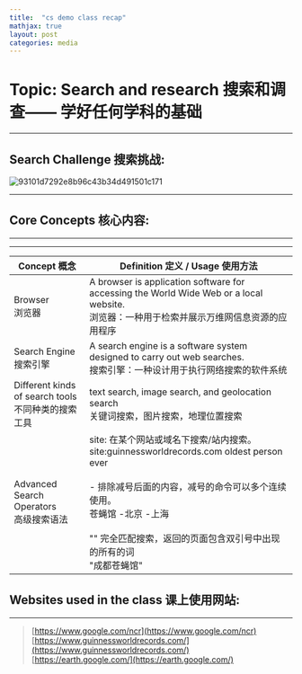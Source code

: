 ```yaml
---
title:  "cs demo class recap"
mathjax: true
layout: post
categories: media
---
```


# Topic: Search and research 搜索和调查—— 学好任何学科的基础

---
## Search Challenge 搜索挑战:

![93101d7292e8b96c43b34d491501c171](https://github.com/Royhowtohack/disk/assets/52094557/dd128845-bce5-4937-b8c0-ec79b1a9fd9c)

---
## Core Concepts 核心内容:

---
---

|Concept 概念                                   |Definition 定义 / Usage 使用方法                                                                                                                                                                   |
|---------------------------------------------|---------------------------------------------------------------------------------------------------------------------------------------------------------------------------------------------|
|Browser<br>浏览器                               |A browser is application software for accessing the World Wide Web or a local website. <br> 浏览器：一种用于检索并展示万维网信息资源的应用程序                                                                        |
|Search Engine<br>搜索引擎                        |A search engine is a software system designed to carry out web searches.<br>搜索引擎：一种设计用于执行网络搜索的软件系统                                                                                           |
|Different kinds of search tools<br>不同种类的搜索工具 |text search, image search, and geolocation search<br>关键词搜索，图片搜索，地理位置搜索                                                                                                                       |
|Advanced Search Operators<br>高级搜索语法            | site: 在某个网站或域名下搜索/站内搜索。<br>site:guinnessworldrecords.com oldest person ever <br><br>- 排除减号后面的内容，减号的命令可以多个连续使用。<br>苍蝇馆 -北京 -上海<br><br>"" 完全匹配搜索，返回的页面包含双引号中出现的所有的词<br>"成都苍蝇馆"|


## Websites used in the class 课上使用网站:
---
>[https://www.google.com/ncr](https://www.google.com/ncr)<br>
>[https://www.guinnessworldrecords.com/](https://www.guinnessworldrecords.com/)<br>
>[https://earth.google.com/](https://earth.google.com/)